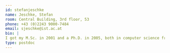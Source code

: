 ```yaml
---
id: stefanjeschke
name: Jeschke, Stefan
room: Central Building, 3rd floor, 53
phone: +43 (0)2243 9000-7484
email: sjeschke@ist.ac.at
bio: |
I got my M.Sc. in 2001 and a Ph.D. in 2005, both in computer science from the University of Rostock, Germany.  Afterwards, I spend several years as a post doc researcher in projects at Vienna University of Technology, Arizona State University and IST Austria.  My research interest includes modeling and display of vectorized image representations, applications and solvers for PDEs, as well as modeling and rendering complex natural phenomena, preferably in real time.
type: postdoc
---
```

